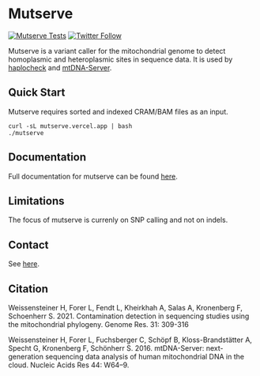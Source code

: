 # Mutserve

[![Mutserve Tests](https://github.com/seppinho/mutserve/actions/workflows/run-tests.yml/badge.svg?event=public)](https://github.com/seppinho/mutserve/actions/workflows/run-tests.yml)
[![Twitter Follow](https://img.shields.io/twitter/follow/mtdnaserver.svg?style=social&label=Follow)](https://twitter.com/mtdnaserver)

Mutserve is a variant caller for the mitochondrial genome to detect homoplasmic and heteroplasmic sites in sequence data. It is used by [haplocheck](https://github.com/genepi/haplocheck) and [mtDNA-Server](https://mitoverse.i-med.ac.at).

## Quick Start
Mutserve requires sorted and indexed CRAM/BAM files as an input.

```
curl -sL mutserve.vercel.app | bash
./mutserve
```

## Documentation
Full documentation for mutserve can be found [here](https://mitoverse.readthedocs.io/mutserve/mutserve/). 

## Limitations
The focus of mutserve is currenly on SNP calling and not on indels.

## Contact
See [here](https://mitoverse.readthedocs.io/contact/).

## Citation

Weissensteiner H, Forer L, Fendt L, Kheirkhah A, Salas A, Kronenberg F, Schoenherr S. 2021. Contamination detection in sequencing studies using the mitochondrial phylogeny.
Genome Res. 31: 309-316

Weissensteiner H, Forer L, Fuchsberger C, Schöpf B, Kloss-Brandstätter A, Specht G, Kronenberg F, Schönherr S. 2016. mtDNA-Server: next-generation sequencing data analysis of human mitochondrial DNA in the cloud. Nucleic Acids Res 44: W64–9.

